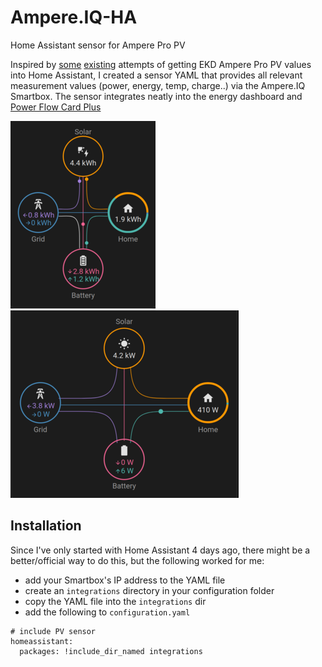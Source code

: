 # Ampere.IQ-HA
Home Assistant sensor for Ampere Pro PV

Inspired by [some](https://community.home-assistant.io/t/energy-concepts-germany-solar-storage-ampere-storage-pro/693609) [existing](https://community.home-assistant.io/t/integration-of-ampere-iq-inverter-battery-and-kiwigrid-energy-manager/684978/8) attempts of getting EKD Ampere Pro PV values into Home Assistant, I created a sensor YAML that provides all relevant measurement values (power, energy, temp, charge..) via the Ampere.IQ Smartbox. The sensor integrates neatly into the energy dashboard and [Power Flow Card Plus](https://community.home-assistant.io/t/power-flow-card-plus/552326)

[<img src="energy_th.png">](energy.png) &nbsp; &nbsp;
[<img src="power_th.png">](power.png>)

## Installation

Since I've only started with Home Assistant 4 days ago, there might be a better/official way to do this, but the following worked for me:

  - add your Smartbox's IP address to the YAML file
  - create an `integrations` directory in your configuration folder
  - copy the YAML file into the `integrations` dir
  - add the following to `configuration.yaml`
```
# include PV sensor
homeassistant:
  packages: !include_dir_named integrations
```
